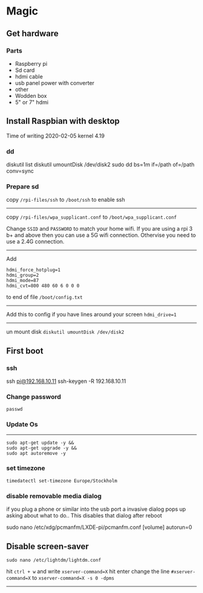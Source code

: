 # Magic
## Get hardware
### Parts
-  Raspberry pi
-  Sd card
-  hdmi cable
-  usb panel power with converter
-  other
-  Wodden box 
-  5" or 7" hdmi

## Install Raspbian with desktop
Time of writing 2020-02-05 kernel 4.19

### dd
diskutil list
diskutil umountDisk /dev/disk2
sudo dd bs=1m if=/path of=/path conv=sync

### Prepare sd

copy `/rpi-files/ssh` to `/boot/ssh` to enable ssh

---

copy `/rpi-files/wpa_supplicant.conf` to `/boot/wpa_supplicant.conf`

Change `SSID` and `PASSWORD` to match your home wifi. 
If you are using a rpi 3 b+ and above then you can use a 5G wifi connection.
Othervise you need to use a 2.4G connection.

---

Add 
```
hdmi_force_hotplug=1
hdmi_group=2
hdmi_mode=87
hdmi_cvt=800 480 60 6 0 0 0
```
to end of file `/boot/config.txt`

---

Add this to config if you have lines around your screen
`hdmi_drive=1`

---

un mount disk
`diskutil umountDisk /dev/disk2`


## First boot
### ssh
ssh pi@192.168.10.11
ssh-keygen -R 192.168.10.11


### Change password
`passwd`

### Update Os

---

```
sudo apt-get update -y &&
sudo apt-get upgrade -y &&
sudo apt autoremove -y

```

### set timezone
`timedatectl set-timezone Europe/Stockholm`

### disable removable media dialog
if you plug a phone or similar into the usb port a invasive dialog pops up asking about what to do..
This disables that dialog after reboot

sudo nano /etc/xdg/pcmanfm/LXDE-pi/pcmanfm.conf
[volume]
autorun=0

## Disable screen-saver

`sudo nano /etc/lightdm/lightdm.conf`

hit `ctrl + w` 
and write `xserver-command=X` hit enter
change the line `#xserver-command=X` to `xserver-command=X -s 0 -dpms`

---
